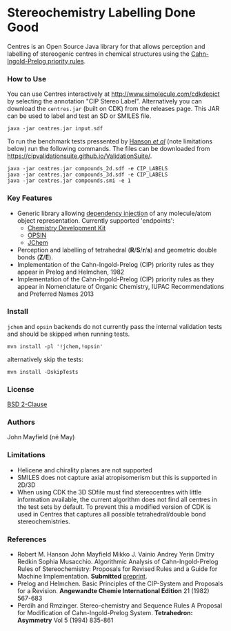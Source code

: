 # Stereochemistry Labelling Done Good

Centres is an Open Source Java library for that allows perception and labelling of stereogenic centres in chemical structures using the [Cahn-Ingold-Prelog priority rules](https://en.wikipedia.org/wiki/Cahn%E2%80%93Ingold%E2%80%93Prelog_priority_rules).

### How to Use

You can use Centres interactively at <a href="http://www.simolecule.com/cdkdepict">http://www.simolecule.com/cdkdepict</a> by selecting the annotation "CIP Stereo Label". Alternatively you can download the `centres.jar` (built on CDK) from the releases page. This JAR can be used to label and test an SD or SMILES file.

```
java -jar centres.jar input.sdf
```

To run the benchmark tests pressented by [Hanson *et al*](https://chemrxiv.org/articles/Algorithmic_Analysis_of_Cahn-Ingold-Prelog_Rules_of_Stereochemistry_Proposals_for_Revised_Rules_and_a_Guide_for_Machine_Implementation/6342881) (note limitations below) run the following commands. The files can be downloaded from https://cipvalidationsuite.github.io/ValidationSuite/.

```
java -jar centres.jar compounds_2d.sdf -e CIP_LABELS
java -jar centres.jar compounds_3d.sdf -e CIP_LABELS
java -jar centres.jar compounds.smi -e 1
```

### Key Features
* Generic library allowing [dependency injection](http://en.wikipedia.org/wiki/Dependency_injection) of any molecule/atom object representation. Currently
supported 'endpoints':
  * [Chemistry Development Kit](https://github.com/cdk/cdk)
  * [OPSIN](https://bitbucket.org/dan2097/opsin/)
  * [JChem](https://chemaxon.com/products/jchem-engines)
* Perception and labelling of tetrahedral (__R__/__S__/__r__/__s__) and geometric double bonds (__Z__/__E__).
* Implementation of the Cahn-Ingold-Prelog (CIP) priority rules as they appear in Prelog and Helmchen, 1982
* Implementation of the Cahn-Ingold-Prelog (CIP) priority rules as they appear in Nomenclature of Organic Chemistry, IUPAC Recommendations and Preferred Names 2013

### Install

`jchem` and `opsin` backends do not currently pass the internal validation tests and should be skipped when running tests.

```
mvn install -pl '!jchem,!opsin'
```

alternatively skip the tests:

```
mvn install -DskipTests
```

### License
[BSD 2-Clause](https://opensource.org/licenses/BSD-2-Clause)

### Authors
John Mayfield (né May)

### Limitations
 - Helicene and chirality planes are not supported
 - SMILES does not capture axial atropisomerism but this is supported in 2D/3D
 - When using CDK the 3D SDfile must find stereocentres with little information available, the current algorithm does not find all centres in the test sets by default. To prevent this a modified version of CDK is used in Centres that captures all possible tetrahedral/double bond stereochemistries.

### References
* Robert M. Hanson John Mayfield Mikko J. Vainio Andrey Yerin Dmitry Redkin Sophia Musacchio. Algorithmic Analysis of Cahn-Ingold-Prelog Rules of Stereochemistry: Proposals for Revised Rules and a Guide for Machine Implementation. __Submitted__ [preprint](https://chemrxiv.org/articles/Algorithmic_Analysis_of_Cahn-Ingold-Prelog_Rules_of_Stereochemistry_Proposals_for_Revised_Rules_and_a_Guide_for_Machine_Implementation/6342881).
* Prelog and Helmchen. Basic Principles of the CIP-System and Proposals for a Revision. __Angewandte Chemie International Edition__ 21 (1982) 567-683
* Perdih and Rmzinger. Stereo-chemistry and Sequence Rules A Proposal for Modification of Cahn-Ingold-Prelog System. __Tetrahedron: Asymmetry__ Vol 5 (1994) 835-861
